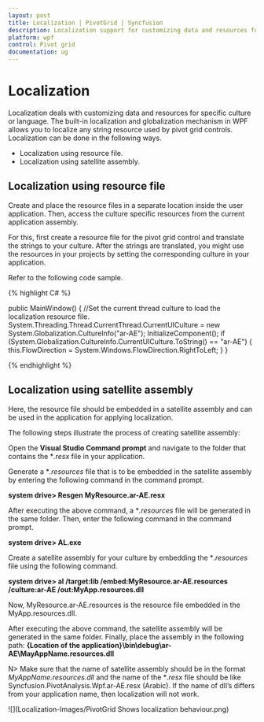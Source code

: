 ```yaml
---
layout: post
title: Localization | PivotGrid | Syncfusion
description: Localization support for customizing data and resources for specific culture or language in PIvotGrid control.
platform: wpf
control: Pivot grid
documentation: ug
---
```


# Localization

Localization deals with customizing data and resources for specific culture or language. The built-in localization and globalization mechanism in WPF allows you to localize any string resource used by pivot grid controls. Localization can be done in the following ways.

* Localization using resource file.
* Localization using satellite assembly.

## Localization using resource file

Create and place the resource files in a separate location inside the user application. Then, access the culture specific resources from the current application assembly.

For this, first create a resource file for the pivot grid control and translate the strings to your culture. After the strings are translated, you might use the resources in your projects by setting the corresponding culture in your application.

Refer to the following code sample.

{% highlight C# %}

public MainWindow() {
    //Set the current thread culture to load the localization resource file.
    System.Threading.Thread.CurrentThread.CurrentUICulture = new System.Globalization.CultureInfo("ar-AE");
    InitializeComponent();
    if (System.Globalization.CultureInfo.CurrentUICulture.ToString() == "ar-AE") {
        this.FlowDirection = System.Windows.FlowDirection.RightToLeft;
    }
}

{% endhighlight %}

## Localization using satellite assembly

Here, the resource file should be embedded in a satellite assembly and can be used in the application for applying localization.

The following steps illustrate the process of creating satellite assembly:

Open the **Visual Studio Command prompt** and navigate to the folder that contains the **.resx* file in your application. 

Generate a **.resources* file that is to be embedded in the satellite assembly by entering the following command in the command prompt.

**system drive> Resgen MyResource.ar-AE.resx**

After executing the above command, a **.resources* file will be generated in the same folder. Then, enter the following command in the command prompt.

**system drive> AL.exe**

Create a satellite assembly for your culture by embedding the **.resources* file using the following command.

**system drive> al /target:lib /embed:MyResource.ar-AE.resources /culture:ar-AE /out:MyApp.resources.dll**

Now, MyResource.ar-AE.resources is the resource file embedded in the MyApp.resources.dll.

After executing the above command, the satellite assembly will be generated in the same folder. Finally, place the assembly in the following path:
**{Location of the application}\bin\debug\ar-AE\MayAppName.resources.dll**

N> Make sure that the name of satellite assembly should be in the format *MyAppName.resources.dll* and the name of the **.resx* file should be like Syncfusion.PivotAnalysis.Wpf.ar-AE.resx (Arabic). If the name of dll’s differs from your application name, then localization will not work.

![](Localization-Images/PivotGrid Shows localization behaviour.png)